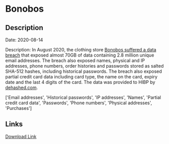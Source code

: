 # Bonobos

## Description

Date: 2020-08-14

Description:
In August 2020, the clothing store <a href="https://www.bleepingcomputer.com/news/security/bonobos-clothing-store-suffers-a-data-breach-hacker-leaks-70gb-database/" target="_blank" rel="noopener">Bonobos suffered a data breach</a> that exposed almost 70GB of data containing 2.8 million unique email addresses. The breach also exposed names, physical and IP addresses, phone numbers, order histories and passwords stored as salted SHA-512 hashes, including historical passwords. The breach also exposed partial credit card data including card type, the name on the card, expiry date and the last 4 digits of the card. The data was provided to HIBP by <a href="https://dehashed.com/" target="_blank" rel="noopener">dehashed.com</a>.


['Email addresses', 'Historical passwords', 'IP addresses', 'Names', 'Partial credit card data', 'Passwords', 'Phone numbers', 'Physical addresses', 'Purchases']

## Links

[Download Link](https://link-to.net/1229997/762.4568018992371/dynamic/?r=aHR0cHM6Ly93d3cubWVkaWFmaXJlLmNvbS92aWV3L3BUdEJtRGhxUGNpN0tUNS9ib25vYm9zLmNvbS9maWxl)